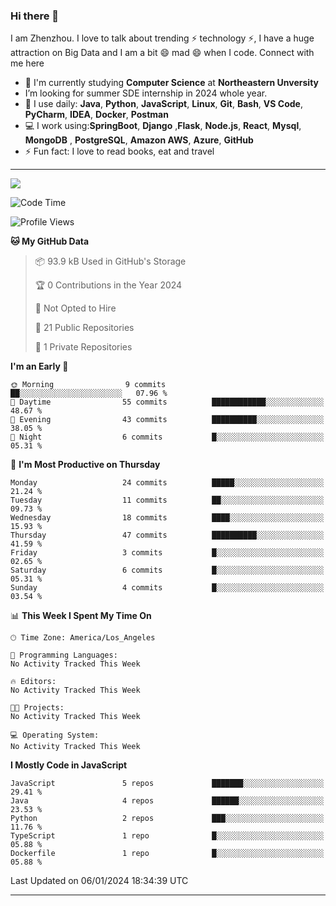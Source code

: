### Hi there 👋

<!--
**DonkeyBoy001/DonkeyBoy001** is a ✨ _special_ ✨ repository because its `README.md` (this file) appears on your GitHub profile.
-->

I am Zhenzhou. I love to talk about trending ⚡ technology ⚡, I have a huge attraction on  Big Data  and I am a bit 😄 mad 😄 when I code. Connect with me here

- 🏢 I'm currently studying **Computer Science** at **Northeastern Unversity**
- I’m looking for summer SDE internship in 2024 whole year.
- 🚀 I use daily: **Java**, **Python**, **JavaScript**, **Linux**, **Git**, **Bash**, **VS Code**, **PyCharm**, **IDEA**, **Docker**, **Postman**
- 💻 I work using:**SpringBoot**, **Django** ,**Flask**, **Node.js**, **React**, **Mysql**, **MongoDB** , **PostgreSQL**, **Amazon AWS**, **Azure**, **GitHub**
- ⚡️ Fun fact: I love to read books, eat and travel


---
![](https://github-readme-stats.vercel.app/api?username=DonkeyBoy001&theme=dark)
<!--START_SECTION:waka-->
![Code Time](http://img.shields.io/badge/Code%20Time-0%20secs-blue)

![Profile Views](http://img.shields.io/badge/Profile%20Views-0-blue)

**🐱 My GitHub Data** 

> 📦 93.9 kB Used in GitHub's Storage 
 > 
> 🏆 0 Contributions in the Year 2024
 > 
> 🚫 Not Opted to Hire
 > 
> 📜 21 Public Repositories 
 > 
> 🔑 1 Private Repositories 
 > 
**I'm an Early 🐤** 

```text
🌞 Morning                9 commits           ██░░░░░░░░░░░░░░░░░░░░░░░   07.96 % 
🌆 Daytime                55 commits          ████████████░░░░░░░░░░░░░   48.67 % 
🌃 Evening                43 commits          ██████████░░░░░░░░░░░░░░░   38.05 % 
🌙 Night                  6 commits           █░░░░░░░░░░░░░░░░░░░░░░░░   05.31 % 
```
📅 **I'm Most Productive on Thursday** 

```text
Monday                   24 commits          █████░░░░░░░░░░░░░░░░░░░░   21.24 % 
Tuesday                  11 commits          ██░░░░░░░░░░░░░░░░░░░░░░░   09.73 % 
Wednesday                18 commits          ████░░░░░░░░░░░░░░░░░░░░░   15.93 % 
Thursday                 47 commits          ██████████░░░░░░░░░░░░░░░   41.59 % 
Friday                   3 commits           █░░░░░░░░░░░░░░░░░░░░░░░░   02.65 % 
Saturday                 6 commits           █░░░░░░░░░░░░░░░░░░░░░░░░   05.31 % 
Sunday                   4 commits           █░░░░░░░░░░░░░░░░░░░░░░░░   03.54 % 
```


📊 **This Week I Spent My Time On** 

```text
🕑︎ Time Zone: America/Los_Angeles

💬 Programming Languages: 
No Activity Tracked This Week

🔥 Editors: 
No Activity Tracked This Week

🐱‍💻 Projects: 
No Activity Tracked This Week

💻 Operating System: 
No Activity Tracked This Week
```

**I Mostly Code in JavaScript** 

```text
JavaScript               5 repos             ███████░░░░░░░░░░░░░░░░░░   29.41 % 
Java                     4 repos             ██████░░░░░░░░░░░░░░░░░░░   23.53 % 
Python                   2 repos             ███░░░░░░░░░░░░░░░░░░░░░░   11.76 % 
TypeScript               1 repo              █░░░░░░░░░░░░░░░░░░░░░░░░   05.88 % 
Dockerfile               1 repo              █░░░░░░░░░░░░░░░░░░░░░░░░   05.88 % 
```




 Last Updated on 06/01/2024 18:34:39 UTC
<!--END_SECTION:waka-->


---
